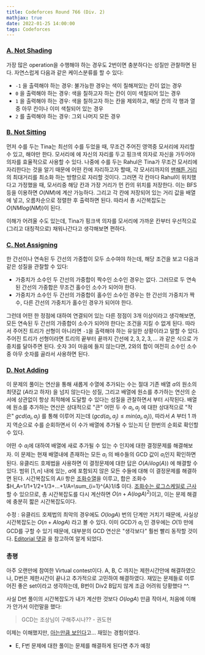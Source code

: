 ```yaml
---
title: Codeforces Round 766 (Div. 2)
mathjax: true
date: 2022-01-25 14:00:00
tags: Codeforces
---
```


### [A. Not Shading](https://codeforces.com/contest/1627/problem/A)

가장 많은 operation을 수행해야 하는 경우도 2번이면 충분하다는 성질만 관찰하면 된다. 자연스럽게 다음과 같은 케이스분류를 할 수 있다:

- `-1` 을 출력해야 하는 경우: 불가능한 경우는 색이 칠해져있는 칸이 없는 경우
- `0` 을 출력해야 하는 경우: 색을 칠하고자 하는 칸이 이미 색칠되어 있는 경우
- `1` 을 출력해야 하는 경우: 색을 칠하고자 하는 칸을 제외하고, 해당 칸의 각 행과 열중 아무 칸이나 이미 색칠되어 있는 경우
- `2` 를 출력해야 하는 경우: 그외 나머지 모든 경우

### [B. Not Sitting](https://codeforces.com/contest/1627/problem/B)

먼저 수를 두는 Tina는 최선의 수를 두었을 때, 무조건 주어진 영역중 모서리에 자리할 수 있고, 해야만 한다. 모서리에 에 자신의 자리를 두고 핑크색 의자로 자신을 가두어야 의자를 효율적으로 사용할 수 있다. 나중에 수를 두는 Rahul은 Tina가 무조건 모서리에 자리한다는 것을 알기 때문에 어떤 칸에 자리하고자 할때, 각 모서리까지의 [맨해튼 거리](https://ko.wikipedia.org/wiki/%EB%A7%A8%ED%95%B4%ED%8A%BC_%EA%B1%B0%EB%A6%AC)의 최대거리를 최소화 하는 방향으로 자리할 것이다. 그러면 각 칸마다 Rahul이 위치했다고 가정했을 때, 모서리중 해당 칸과 가장 거리가 먼 칸의 위치를 저장한다. 이는 BFS등을 이용하면 $O(NM)$에 계산 가능하다. 그리고 각 칸에 저장되어 있는 거리 값을 배열에 넣고, 오름차순으로 정렬한 후 출력하면 된다. 따라서 총 시간복잡도는 $O(NM log (NM))$이 된다.

이해가 어려울 수도 있는데, Tina가 핑크색 의자를 모서리에 가까운 칸부터 우선적으로 (그리고 대칭적으로) 채워나간다고 생각해보면 편하다.


### [C. Not Assigning](https://codeforces.com/contest/1627/problem/C)

한 간선이나 연속된 두 간선의 가중합이 모두 소수여야 하는데, 해당 조건을 보고 다음과 같은 성질을 관찰할 수 있다:
- 가중치가 소수인 두 간선의 가중합이 짝수인 소수인 경우는 없다. 그러므로 두 연속된 간선의 가중합은 무조건 홀수인 소수가 되어야 한다.
- 가중치가 소수인 두 간선의 가중합이 홀수인 소수인 경우는 한 간선의 가중치가 짝수, 다른 간선의 가중치가 홀수인 경우가 되어야 한다.

그런데 어떤 한 정점에 대하여 연결되어 있는 다른 정점이 3개 이상이라고 생각해보면, 모든 연속된 두 간선의 가중합이 소수가 되어야 한다는 조건을 지킬 수 없게 된다. 따라서 주어진 트리가 선형이 아니라면 `-1`을 출력해야 하는 유일한 상황이라고 말할 수 있다. 주어진 트리가 선형이라면 트리의 끝부터 끝까지 간선에 $2, 3, 2, 3, ...$ 과 같은 식으로 가중치를 달아주면 된다. 숫자 3이 마음에 들지 않는다면, 2와의 합이 여전히 소수인 소수중 아무 숫자를 골라서 사용하면 된다.

### [D. Not Adding](https://codeforces.com/contest/1627/problem/D)

이 문제의 풀이는 연산을 통해 새롭게 수열에 추가되는 수는 절대 기존 배열 $a$의 원소의 최댓값 ($A$라고 하자) 을 넘지 않는다는 성질, 그리고 배열에 원소를 추가하는 연산의 순서에 상관없이 항상 최적해에 도달할 수 있다는 성질을 관찰하면서 부터 시작된다. 배열에 원소를 추가하는 연산은 상대적으로 "큰" 어떤 두 수 $a_i, a_j$ 에 대한 상대적으로 "작은" $gcd(a_i, a_j)$ 를 통해 이루어 지는데 ($gcd(a_i, a_j) \leq min(a_i, a_j)$), 따라서 $A$ 부터 $1$ 까지 역순으로 수를 순회하면서 이 수가 배열에 추가될 수 있는지 단 한번의 순회로 확인할 수 있다.

어떤 수 $a_i$에 대하여 배열에 새로 추가될 수 있는 수 인지에 대한 결정문제를 해결해보자. 이 문제는 현재 배열내에 존재하는 모든 $a_i$ 의 배수들의 GCD 값이 $a_i$인지 확인하면 된다. 유클리드 호제법을 사용하면 이 결정문제에 대한 답은 $O(A/i log(A))$ 에 해결할 수 있다. 범위 $[1,n]$ 내에 있는, $a$에 포함되지 않은 모든 수들에 대해 이 결정문제를 해결하면 된다. 시간복잡도의 $A/i$ 항은 [조화수열](https://ko.wikipedia.org/wiki/%EC%A1%B0%ED%99%94%EC%88%98)을 이루고, 합은 조화수 $H_A=1/1+1/2+1/3+...+1/A=\sum_{i=1}^{A}1/i$ 이다. [조화수는 로그스케일로 근사](https://jimmy-ai.tistory.com/9)할 수 있으므로, 총 시간복잡도를 다시 계산하면 $O(n+A (log A)^2)$이고, 이는 문제 해결에 충분히 짧은 시간복잡도이다.

수정 : 유클리드 호제법의 최악의 경우에도 $O(log A)$ 번의 단계만 거치기 때문에, 사실상 시간복잡도는 $O(n+A log A)$ 라고 볼 수 있다. 이미 GCD가 $a_i$ 인 경우에는 $O(1)$ 만에 GCD를 구할 수 있기 때문에, 대부분의 GCD 연산은 "생각보다" 훨씬 빨리 동작할 것이다. [Editorial 댓글](https://codeforces.com/blog/entry/99067?#comment-878266) 을 참고하여 알게 되었다.

### 총평

아주 오랜만에 참여한 Virtual contest이다. A, B, C 까지는 제한시간안에 해결하였으나, D번은 제한시간이 끝나고 추가적으로 고민하여 해결하였다. 재밌는 문제들로 이루어진 좋은 set이라고 생각하는데, B번이 Div2 B답지 않게 조금 어려워 당황했다 ^^.

사실 D번 풀이의 시간복잡도가 내가 계산한 것보다 $O(log A)$ 만큼 작아서, 처음에 이해가 안가서 이런말을 했다:

> GCD는 조상님이 구해주시나?? - 권도현

이제는 이해했지만, [아는만큼 보인다](https://namu.wiki/w/%EC%95%84%EB%8A%94%20%EB%A7%8C%ED%81%BC%20%EB%B3%B4%EC%9D%B8%EB%8B%A4?from=%EC%95%84%EB%A7%8C%EB%B3%B4)고... 재밌는 경험이였다.

* E, F번 문제에 대한 풀이는 문제를 해결하게 된다면 추가 예정